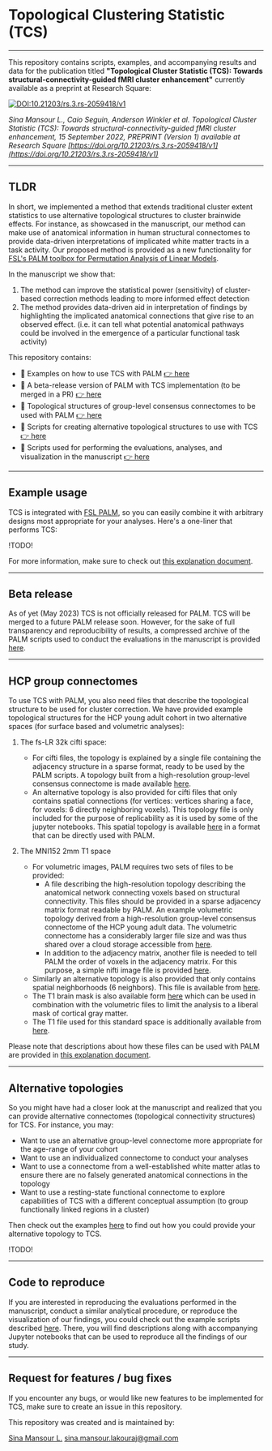# Topological Clustering Statistic (TCS)

---

This repository contains scripts, examples, and accompanying results and data for the publication titled **"Topological Cluster Statistic (TCS): Towards structural-connectivity-guided fMRI cluster enhancement"** currently available as a preprint at Research Square:

[![DOI:10.21203/rs.3.rs-2059418/v1](http://img.shields.io/badge/DOI-10.21203/rs.3.rs–2059418/v1-B31B1B.svg)](https://doi.org/10.21203/rs.3.rs-2059418/v1)

*Sina Mansour L., Caio Seguin, Anderson Winkler et al. Topological Cluster Statistic (TCS): Towards structural-connectivity-guided fMRI cluster enhancement, 15 September 2022, PREPRINT (Version 1) available at Research Square [https://doi.org/10.21203/rs.3.rs-2059418/v1](https://doi.org/10.21203/rs.3.rs-2059418/v1)*


---

## TLDR

In short, we implemented a method that extends traditional cluster extent statistics to use alternative topological structures to cluster brainwide effects. For instance, as showcased in the manuscript, our method can make use of anatomical information in human structural connectomes to provide data-driven interpretations of implicated white matter tracts in a task activity. Our proposed method is provided as a new functionality for [FSL's PALM toolbox for Permutation Analysis of Linear Models](https://fsl.fmrib.ox.ac.uk/fsl/fslwiki/PALM).

In the manuscript we show that:

1. The method can improve the statistical power (sensitivity) of cluster-based correction methods leading to more informed effect detection
2. The method provides data-driven aid in interpretation of findings by highlighting the implicated anatomical connections that give rise to an observed effect. (i.e. it can tell what potential anatomical pathways could be involved in the emergence of a particular functional task activity)

This repository contains:

- 📝 Examples on how to use TCS with PALM [👉 here](#example-usage)
- 💾 A beta-release version of PALM with TCS implementation (to be merged in a PR) [👉 here](#beta-release)
- 🧠 Topological structures of group-level consensus connectomes to be used with PALM [👉 here](#hcp-group-connectomes)
- 📓 Scripts for creating alternative topological structures to use with TCS [👉 here](#alternative-topologies)
- 📗 Scripts used for performing the evaluations, analyses, and visualization in the manuscript  [👉 here](#code-to-reproduce)

---

## Example usage

TCS is integrated with [FSL PALM](https://fsl.fmrib.ox.ac.uk/fsl/fslwiki/PALM), so you can easily combine it with arbitrary designs most appropriate for your analyses. Here's a one-liner that performs TCS:

!TODO!

For more information, make sure to check out [this explanation document](example_usage.md).

---

## Beta release

As of yet (May 2023) TCS is not officially released for PALM. TCS will be merged to a future PALM release soon. However, for the sake of full transparency and reproducibility of results, a compressed archive of the PALM scripts used to conduct the evaluations in the manuscript is provided [here](code/matlab/PALM/palm-alpha120rc3.zip).

---

## HCP group connectomes

To use TCS with PALM, you also need files that describe the topological structure to be used for cluster correction. We have provided example topological structures for the HCP young adult cohort in two alternative spaces (for surface based and volumetric analyses):

1. The fs-LR 32k cifti space:

   - For cifti files, the topology is explained by a single file containing the adjacency structure in a sparse format, ready to be used by the PALM scripts. A topology built from a high-resolution group-level consensus connectome is made available [here](data/consensus_topology/hybrid_adjacency_clnorm.csv).
   - An alternative topology is also provided for cifti files that only contains spatial connections (for vertices: vertices sharing a face, for voxels: 6 directly neighboring voxels). This topology file is only included for the purpose of replicability as it is used by some of the jupyter notebooks. This spatial topology is available [here](data/consensus_topology/local_adjacency.csv) in a format that can be directly used with PALM.

2. The MNI152 2mm T1 space
   - For volumetric images, PALM requires two sets of files to be provided:
     - A file describing the high-resolution topology describing the anatomical network connecting voxels based on structural connectivity. This files should be provided in a sparse adjacency matrix format readable by PALM. An example volumetric topology derived from a high-resolution group-level consensus connectome of the HCP young adult data. The volumetric connectome has a considerably larger file size and was thus shared over a cloud storage accessible from [here](https://cloudstor.aarnet.edu.au/plus/s/0ATqinOCnWma204).
     - In addition to the adjacency matrix, another file is needed to tell PALM the order of voxels in the adjacency matrix. For this purpose, a simple nifti image file is provided [here](data/consensus_topology/node_indices_mat_MNI152_T1_2mm_brain.nii).
   - Similarly an alternative topology is also provided that only contains spatial neighborhoods (6 neighbors). This file is available from [here](https://cloudstor.aarnet.edu.au/plus/s/qUbxw3lQq6MyvWB).
   - The T1 brain mask is also available form [here](data/consensus_topology/MNI152_T1_2mm_liberal.nii) which can be used in combination with the volumetric files to limit the analysis to a liberal mask of cortical gray matter.
   - The T1 file used for this standard space is additionally available from [here](data/consensus_topology/MNI152_T1_2mm.nii.gz).

Please note that descriptions about how these files can be used with PALM are provided in [this explanation document](example_usage.md).

---

## Alternative topologies

So you might have had a closer look at the manuscript and realized that you can provide alternative connectomes (topological connectivity structures) for TCS. For instance, you may:

- Want to use an alternative group-level connectome more appropriate for the age-range of your cohort
- Want to use an individualized connectome to conduct your analyses
- Want to use a connectome from a well-established white matter atlas to ensure there are no falsely generated anatomical connections in the topology
- Want to use a resting-state functional connectome to explore capabilities of TCS with a different conceptual assumption (to group functionally linked regions in a cluster)

Then check out the examples [here](mapping_connectomes.md) to find out how you could provide your alternative topology to TCS.

!TODO!

---

## Code to reproduce

If you are interested in reproducing the evaluations performed in the manuscript, conduct a similar analytical procedure, or reproduce the visualization of our findings, you could check out the example scripts described [here](reproduce_our_results.md). There, you will find descriptions along with accompanying Jupyter notebooks that can be used to reproduce all the findings of our study.

---

## Request for features / bug fixes

If you encounter any bugs, or would like new features to be implemented for TCS, make sure to create an issue in this repository.

This repository was created and is maintained by:

[Sina Mansour L.](https://sina-mansour.github.io/) <sina.mansour.lakouraj@gmail.com>
